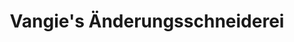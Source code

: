 ---
title: "Vangie's Änderungsschneiderei"
url: /berlin/vangies-aenderungsschneiderei/
shop: Schneiderei
---
